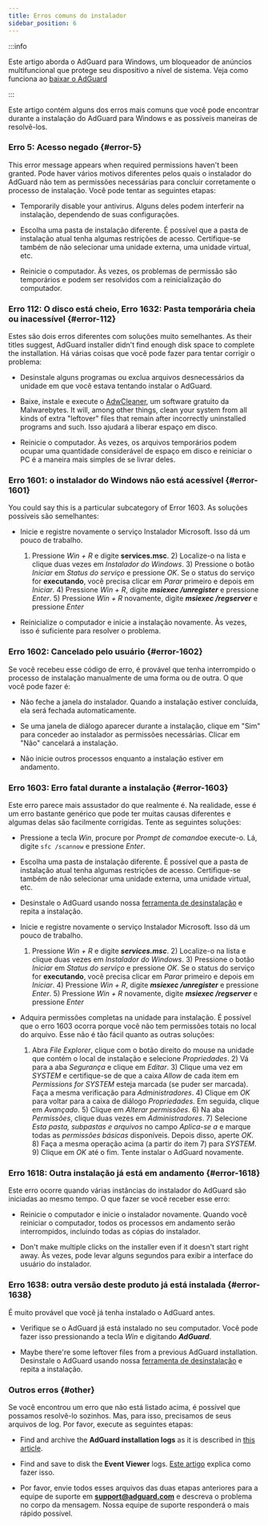 ```yaml
---
title: Erros comuns do instalador
sidebar_position: 6
---
```


:::info

Este artigo aborda o AdGuard para Windows, um bloqueador de anúncios multifuncional que protege seu dispositivo a nível de sistema. Veja como funciona ao [baixar o AdGuard](https://agrd.io/download-kb-adblock)

:::

Este artigo contém alguns dos erros mais comuns que você pode encontrar durante a instalação do AdGuard para Windows e as possíveis maneiras de resolvê-los.

### Erro 5: Acesso negado {#error-5}

This error message appears when required permissions haven't been granted. Pode haver vários motivos diferentes pelos quais o instalador do AdGuard não tem as permissões necessárias para concluir corretamente o processo de instalação. Você pode tentar as seguintes etapas:

- Temporarily disable your antivirus. Alguns deles podem interferir na instalação, dependendo de suas configurações.

- Escolha uma pasta de instalação diferente. É possível que a pasta de instalação atual tenha algumas restrições de acesso. Certifique-se também de não selecionar uma unidade externa, uma unidade virtual, etc.

- Reinicie o computador. Às vezes, os problemas de permissão são temporários e podem ser resolvidos com a reinicialização do computador.

### Erro 112: O disco está cheio, Erro 1632: Pasta temporária cheia ou inacessível {#error-112}

Estes são dois erros diferentes com soluções muito semelhantes. As their titles suggest, AdGuard installer didn't find enough disk space to complete the installation. Há várias coisas que você pode fazer para tentar corrigir o problema:

- Desinstale alguns programas ou exclua arquivos desnecessários da unidade em que você estava tentando instalar o AdGuard.

- Baixe, instale e execute o [AdwCleaner](http://www.bleepingcomputer.com/download/adwcleaner/), um software gratuito da Malwarebytes. It will, among other things, clean your system from all kinds of extra "leftover" files that remain after incorrectly uninstalled programs and such. Isso ajudará a liberar espaço em disco.

- Reinicie o computador. Às vezes, os arquivos temporários podem ocupar uma quantidade considerável de espaço em disco e reiniciar o PC é a maneira mais simples de se livrar deles.

### Erro 1601: o instalador do Windows não está acessível {#error-1601}

You could say this is a particular subcategory of Error 1603. As soluções possíveis são semelhantes:

- Inicie e registre novamente o serviço Instalador Microsoft. Isso dá um pouco de trabalho.

    1) Pressione *Win + R* e digite **services.msc**. 2) Localize-o na lista e clique duas vezes em *Instalador do Windows*. 3) Pressione o botão *Iniciar* em *Status do serviço* e pressione *OK*. Se o status do serviço for **executando**, você precisa clicar em *Parar* primeiro e depois em *Iniciar*. 4) Pressione *Win + R*, digite ***msiexec /unregister*** e pressione *Enter*. 5) Pressione *Win + R* novamente, digite ***msiexec /regserver*** e pressione *Enter*

- Reinicialize o computador e inicie a instalação novamente. Às vezes, isso é suficiente para resolver o problema.

### Erro 1602: Cancelado pelo usuário {#error-1602}

Se você recebeu esse código de erro, é provável que tenha interrompido o processo de instalação manualmente de uma forma ou de outra. O que você pode fazer é:

- Não feche a janela do instalador. Quando a instalação estiver concluída, ela será fechada automaticamente.

- Se uma janela de diálogo aparecer durante a instalação, clique em "Sim" para conceder ao instalador as permissões necessárias. Clicar em "Não" cancelará a instalação.

- Não inicie outros processos enquanto a instalação estiver em andamento.

### Erro 1603: Erro fatal durante a instalação {#error-1603}

Este erro parece mais assustador do que realmente é. Na realidade, esse é um erro bastante genérico que pode ter muitas causas diferentes e algumas delas são facilmente corrigidas. Tente as seguintes soluções:

- Pressione a tecla *Win*, procure por *Prompt de comando*e execute-o. Lá, digite `sfc /scannow` e pressione *Enter*.

- Escolha uma pasta de instalação diferente. É possível que a pasta de instalação atual tenha algumas restrições de acesso. Certifique-se também de não selecionar uma unidade externa, uma unidade virtual, etc.

- Desinstale o AdGuard usando nossa [ferramenta de desinstalação](../../installation#advanced) e repita a instalação.

- Inicie e registre novamente o serviço Instalador Microsoft. Isso dá um pouco de trabalho.

    1) Pressione *Win + R* e digite ***services.msc***. 2) Localize-o na lista e clique duas vezes em *Instalador do Windows*. 3) Pressione o botão *Iniciar* em *Status do serviço* e pressione *OK*. Se o status do serviço for **executando**, você precisa clicar em *Parar* primeiro e depois em *Iniciar*. 4) Pressione *Win + R*, digite ***msiexec /unregister*** e pressione *Enter*. 5) Pressione *Win + R* novamente, digite ***msiexec /regserver*** e pressione *Enter*

- Adquira permissões completas na unidade para instalação. É possível que o erro 1603 ocorra porque você não tem permissões totais no local do arquivo. Esse não é tão fácil quanto as outras soluções:

    1) Abra *File Explorer*, clique com o botão direito do mouse na unidade que contém o local de instalação e selecione *Propriedades*. 2) Vá para a aba *Segurança* e clique em *Editar*. 3) Clique uma vez em *SYSTEM* e certifique-se de que a caixa *Allow* de cada item em *Permissions for SYSTEM* esteja marcada (se puder ser marcada). Faça a mesma verificação para *Administradores*. 4) Clique em *OK* para voltar para a caixa de diálogo *Propriedades*. Em seguida, clique em *Avançado*. 5) Clique em *Alterar permissões*. 6) Na aba *Permissões*, clique duas vezes em *Administradores*. 7) Selecione *Esta pasta, subpastas e arquivos* no campo *Aplica-se a* e marque todas as *permissões básicas* disponíveis. Depois disso, aperte *OK*. 8) Faça a mesma operação acima (a partir do item 7) para *SYSTEM*. 9) Clique em *OK* até o fim. Tente instalar o AdGuard novamente.

### Erro 1618: Outra instalação já está em andamento {#error-1618}

Este erro ocorre quando várias instâncias do instalador do AdGuard são iniciadas ao mesmo tempo. O que fazer se você receber esse erro:

- Reinicie o computador e inicie o instalador novamente. Quando você reiniciar o computador, todos os processos em andamento serão interrompidos, incluindo todas as cópias do instalador.

- Don't make multiple clicks on the installer even if it doesn't start right away. Às vezes, pode levar alguns segundos para exibir a interface do usuário do instalador.

### Erro 1638: outra versão deste produto já está instalada {#error-1638}

É muito provável que você já tenha instalado o AdGuard antes.

- Verifique se o AdGuard já está instalado no seu computador. Você pode fazer isso pressionando a tecla *Win* e digitando ***AdGuard***.

- Maybe there're some leftover files from a previous AdGuard installation. Desinstale o AdGuard usando nossa [ferramenta de desinstalação](../../installation#advanced) e repita a instalação.

### Outros erros {#other}

Se você encontrou um erro que não está listado acima, é possível que possamos resolvê-lo sozinhos. Mas, para isso, precisamos de seus arquivos de log. Por favor, execute as seguintes etapas:

- Find and archive the **AdGuard installation logs** as it is described in [this article](../installation-logs).

- Find and save to disk the **Event Viewer** logs. [Este artigo](../system-logs) explica como fazer isso.

- Por favor, envie todos esses arquivos das duas etapas anteriores para a equipe de suporte em **support@adguard.com** e descreva o problema no corpo da mensagem. Nossa equipe de suporte responderá o mais rápido possível.
